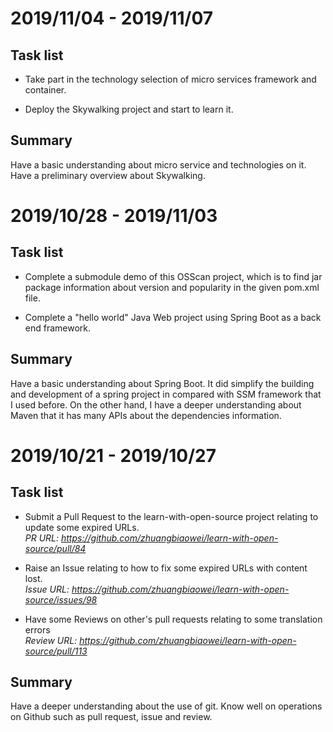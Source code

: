 # 2019/11/04 - 2019/11/07

## Task list

- Take part in the technology selection of micro services framework and container.

- Deploy the Skywalking project and start to learn it.
  
## Summary

Have a basic understanding about micro service and technologies on it. Have a preliminary overview about Skywalking.


# 2019/10/28 - 2019/11/03

## Task list

- Complete a submodule demo of this OSScan project, which is to find jar package information about version and popularity in the given pom.xml file.

- Complete a "hello world" Java Web project using Spring Boot as a back end framework.
  
## Summary

Have a basic understanding about Spring Boot. It did simplify the building and development of a spring project in compared with SSM framework that I used before. On the other hand, I have a deeper understanding about Maven that it has many APIs about the dependencies information.


# 2019/10/21 - 2019/10/27

## Task list

- Submit a Pull Request to the learn-with-open-source project relating to update some expired URLs. 
  <br/>*PR URL: https://github.com/zhuangbiaowei/learn-with-open-source/pull/84*

- Raise an Issue relating to how to fix some expired URLs with content lost.
  <br/> *Issue URL: https://github.com/zhuangbiaowei/learn-with-open-source/issues/98*
  
- Have some Reviews on other's pull requests relating to some translation errors
  <br/> *Review URL: https://github.com/zhuangbiaowei/learn-with-open-source/pull/113*
  
## Summary

Have a deeper understanding about the use of git. Know well on operations on Github such as pull request, issue and review.
